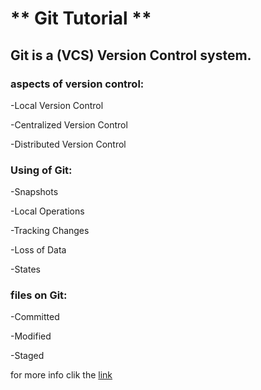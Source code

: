 
# ** Git Tutorial ** #

## Git is a (VCS) Version Control system.

### aspects of version control:

   -Local Version Control

  -Centralized Version Control 

  -Distributed Version Control 

### Using of Git: 

-Snapshots

-Local Operations

-Tracking Changes

-Loss of Data

-States

### files on Git:

-Committed

-Modified

-Staged

for more info clik the [link](https://blog.udemy.com/git-tutorial-a-comprehensive-guide/)

